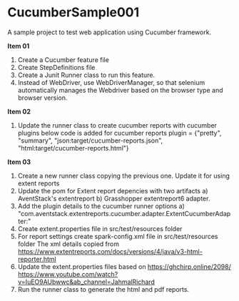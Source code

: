 # CucumberSample001
A sample project to test web application using Cucumber framework.

**Item 01**

1. Create a Cucumber feature file
2. Create StepDefinitions file
3. Create a Junit Runner class to run this feature.
4. Instead of WebDriver, use WebDriverManager, so that selenium automatically manages the Webdriver based on the browser type and browser version.

**Item 02**
1. Update the runner class to create cucumber reports with cucumber plugins
below code is added for cucumber reports
plugin = {"pretty", "summary", "json:target/cucumber-reports.json", "html:target/cucumber-reports.html"}

**Item 03**
1. Create a new runner class copying the previous one. Update it for using extent reports
2. Update the pom for Extent report depencies with two artifacts
    a) AventStack's extentreport
    b) Grasshopper extentreport6 adapter.
3. Add the plugin details to the cucumber runner options
    a) "com.aventstack.extentreports.cucumber.adapter.ExtentCucumberAdapter:"
4. Create extent.properties file in src/test/resources folder
5. For report settings create spark-config.xml file in src/test/resources folder
    The xml details copied from https://www.extentreports.com/docs/versions/4/java/v3-html-reporter.html
6. Update the extent.properties files based on
     https://ghchirp.online/2098/
     https://www.youtube.com/watch?v=IuEO9AUbwwc&ab_channel=JahmalRichard
7. Run the runner class to generate the html and pdf reports.
     

 
   

  

